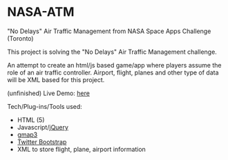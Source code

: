 NASA-ATM
========

"No Delays" Air Traffic Management from NASA Space Apps Challenge (Toronto)

This project is solving the "No Delays" Air Traffic Management challenge.

An attempt to create an html/js based game/app where players assume the role of an air traffic controller. Airport, flight, planes and other type of data will be XML based for this project.

(unfinished) Live Demo: [here](http://sshakeel.ca/projects/NASA-ATM/)

Tech/Plug-ins/Tools used:
- HTML (5)
- Javascript/[jQuery](http://jquery.com/)
- [gmap3](http://gmap3.net/en/)
- [Twitter Bootstrap](http://twitter.github.io/bootstrap/)
- XML to store flight, plane, airport information
